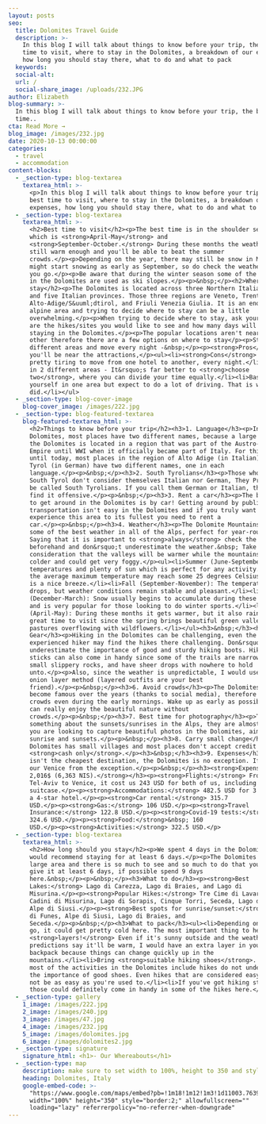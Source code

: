 ```yaml
---
layout: posts
seo:
  title: Dolomites Travel Guide
  description: >-
    In this blog I will talk about things to know before your trip, the best
    time to visit, where to stay in the Dolomites, a breakdown of our expenses,
    how long you should stay there, what to do and what to pack
  keywords:
  social-alt:
  url: /
  social-share_image: /uploads/232.JPG
author: Elizabeth
blog-summary: >-
  In this blog I will talk about things to know before your trip, the best
  time..
cta: Read More →
blog_image: /images/232.jpg
date: 2020-10-13 00:00:00
categories:
  - travel
  - accommodation
content-blocks:
  - _section-type: blog-textarea
    textarea_html: >-
      <p>In this blog I will talk about things to know before your trip, the
      best time to visit, where to stay in the Dolomites, a breakdown of our
      expenses, how long you should stay there, what to do and what to pack</p>
  - _section-type: blog-textarea
    textarea_html: >-
      <h2>Best time to visit</h2><p>The best time is in the shoulder season,
      which is <strong>April-May</strong> and
      <strong>September-October.</strong> During these months the weather is
      still warm enough and you'll be able to beat the summer
      crowds.</p><p>Depending on the year, there may still be snow in May and it
      might start snowing as early as September, so do check the weather before
      you go.</p><p>Be aware that during the winter season some of the mountains
      in the Dolomites are used as ski slopes.</p><p>&nbsp;</p><h2>Where to
      stay</h2><p>The Dolomites is located across three Northern Italian regions
      and five Italian provinces. Those three regions are Veneto, Trentino
      Alto-Adige/S&uuml;dtirol, and Friuli Venezia Giulia. It is an enormous
      alpine area and trying to decide where to stay can be a little
      overwhelming.</p><p>When trying to decide where to stay, ask yourself what
      are the hikes/sites you would like to see and how many days will you be
      staying in the Dolomites.</p><p>The popular locations aren't near each
      other therefore there are a few options on where to stay</p><p>Stay in
      different areas and move every night -&nbsp;</p><p><strong>Pros</strong>
      you'll be near the attractions,</p><ul><li><strong>Cons</strong> It's
      pretty tiring to move from one hotel to another, every night.</li><li>Stay
      in 2 different areas - It&rsquo;s far better to <strong>choose
      two</strong>, where you can divide your time equally.</li><li>Base
      yourself in one area but expect to do a lot of driving. That is what we
      did.</li></ul>
  - _section-type: blog-cover-image
    blog-cover_image: /images/222.jpg
  - _section-type: blog-featured-textarea
    blog-featured-textarea_html: >-
      <h2>Things to know before your trip</h2><h3>1. Language</h3><p>In the
      Dolomites, most places have two different names, because a large area of
      the Dolomites is located in a region that was part of the Austro-Hungarian
      Empire until WWI when it officially became part of Italy. For this reason,
      until today, most places in the region of Alto Adige (in Italian) / South
      Tyrol (in German) have two different names, one in each
      language.</p><p>&nbsp;</p><h3>2. South Tyrolians</h3><p>Those who live in
      South Tyrol don't consider themselves Italian nor German, They Prefer to
      be called South Tyrolians. If you call them German or Italian, they may
      find it offensive.</p><p>&nbsp;</p><h3>3. Rent a car</h3><p>The best way
      to get around in the Dolomites is by car! Getting around by public
      transportation isn't easy in the Dolomites and if you truly want to
      experience this area to its fullest you need to rent a
      car.</p><p>&nbsp;</p><h3>4. Weather</h3><p>The Dolomite Mountains offer
      some of the best weather in all of the Alps, perfect for year-round.
      Saying that it is important to <strong>always</strong> check the forecast
      beforehand and don&rsquo;t underestimate the weather.&nbsp; Take into
      consideration that the valleys will be warmer while the mountains will get
      colder and could get very foggy.</p><ul><li>Summer (June-September): Warm
      temperatures and plenty of sun which is perfect for any activity. While
      the average maximum temperature may reach some 25 degrees Celsius, there
      is a nice breeze.</li><li>Fall (September-November): The temperature
      drops, but weather conditions remain stable and pleasant.</li><li>Winter
      (December-March): Snow usually begins to accumulate during these months
      and is very popular for those looking to do winter sports.</li><li>Spring
      (April-May): During these months it gets warmer, but it also rains. It's a
      great time to visit since the spring brings beautiful green valleys and
      pastures overflowing with wildflowers.</li></ul><h3>&nbsp;</h3><h3>5.
      Gear</h3><p>Hiking in the Dolomites can be challenging, even the most
      experienced hiker may find the hikes there challenging. Don&rsquo;t
      underestimate the importance of good and sturdy hiking boots. Hiking
      sticks can also come in handy since some of the trails are narrow, have
      small slippery rocks, and have sheer drops with nowhere to hold
      unto.</p><p>Also, since the weather is unpredictable, I would use the
      onion layer method (layered outfits are your best
      friend).</p><p>&nbsp;</p><h3>6. Avoid crowds</h3><p>The Dolomites has
      become famous over the years (thanks to social media), therefore expect
      crowds even during the early mornings. Wake up as early as possible so you
      can really enjoy the beautiful nature without
      crowds.</p><p>&nbsp;</p><h3>7. Best time for photography</h3><p>There is
      something about the sunsets/sunrises in the Alps, they are almost pink. If
      you are looking to capture beautiful photos in the Dolomites, aim for
      sunrise and sunsets.</p><p>&nbsp;</p><h3>8. Carry small change</h3><p>The
      Dolomites has small villages and most places don't accept credit cards,
      <strong>cash only</strong>.</p><h3>&nbsp;</h3><h3>9. Expenses</h3><p>Italy
      isn't the cheapest destination, the Dolomites is no exception. If you take
      our Venice from the exception.</p><p>&nbsp;</p><h3><strong>Expenses:&nbsp;
      2,016$ (6,363 NIS).</strong></h3><p><strong>Flights:</strong> From
      Tel-Aviv to Venice, it cost us 243 USD for both of us, including a
      suitcase.</p><p><strong>Accommodations:</strong> 482.5 USD for 3 nights in
      a 4-star hotel.</p><p><strong>Car rental:</strong> 315.7
      USD.</p><p><strong>Gas:</strong> 106 USD.</p><p><strong>Travel
      Insurance:</strong> 122.8 USD.</p><p><strong>Covid-19 tests:</strong>
      324.6 USD.</p><p><strong>Food:</strong>&nbsp; 160
      USD.</p><p><strong>Activities:</strong> 322.5 USD.</p>
  - _section-type: blog-textarea
    textarea_html: >-
      <h2>How long should you stay</h2><p>We spent 4 days in the Dolomites but
      would recommend staying for at least 6 days.</p><p>The Dolomites is such a
      large area and there is so much to see and so much to do that you should
      give it at least 6 days, if possible spend 9 days
      here.&nbsp;</p><p>&nbsp;</p><h3>What to do</h3><p><strong>Best
      Lakes:</strong> Lago di Carezza, Lago di Braies, and Lago di
      Misurina.</p><p><strong>Popular Hikes:</strong> Tre Cime di Lavaredo,
      Cadini di Misurina, Lago di Sorapis, Cinque Torri, Seceda, Lago di Braies,
      Alpe di Siusi.</p><p><strong>Best spots for sunrise/sunset:</strong> Val
      di Funes, Alpe di Siusi, Lago di Braies, and
      Seceda.</p><p>&nbsp;</p><h3>What to pack</h3><ul><li>Depending on when you
      go, it could get pretty cold here. The most important thing to help you is
      <strong>layers!</strong> Even if it's sunny outside and the weather
      predictions say it'll be warm, I would have an extra layer in your
      backpack because things can change quickly up in the
      mountains.</li><li>Bring <strong>suitable hiking shoes</strong>. Since
      most of the activities in the Dolomites include hikes do not underestimate
      the importance of good shoes. Even hikes that are considered easy might
      not be as easy as you're used to.</li><li>If you've got hiking sticks
      those could definitely come in handy in some of the hikes here.</li></ul>
  - _section-type: gallery
    1_image: /images/222.jpg
    2_image: /images/240.jpg
    3_image: /images/47.jpg
    4_image: /images/232.jpg
    5_image: /images/dolomites.jpg
    6_image: /images/dolomites2.jpg
  - _section-type: signature
    signature_html: <h1>- Our Whereabouts</h1>
  - _section-type: map
    description: make sure to set width to 100%, height to 350 and style to border 2
    heading: Dolomites, Italy
    google-embed-code: >-
      "https://www.google.com/maps/embed?pb=!1m18!1m12!1m3!1d11003.763953115738!2d11.83528034197325!3d46.410225610878335!2m3!1f0!2f0!3f0!3m2!1i1024!2i768!4f13.1!3m3!1m2!1s0x4778435ff9d21431%3A0x674f270783f8d9bb!2sDolomites!5e0!3m2!1sen!2sth!4v1650431788024!5m2!1sen!2sth"
      width="100%" height="350" style="border:2;" allowfullscreen=""
      loading="lazy" referrerpolicy="no-referrer-when-downgrade"
---
```

